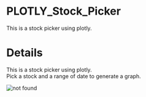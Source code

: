 # PLOTLY_Stock_Picker
This is a stock picker using plotly.

# Details 
This is a stock picker using plotly.<br>
Pick a stock and a range of date to generate a graph.

<img src="https://user-images.githubusercontent.com/109242797/196219739-0bee5bb7-798b-4d2e-a7c4-f3588f05dbab.png" alt='not found' title='Program View'>
